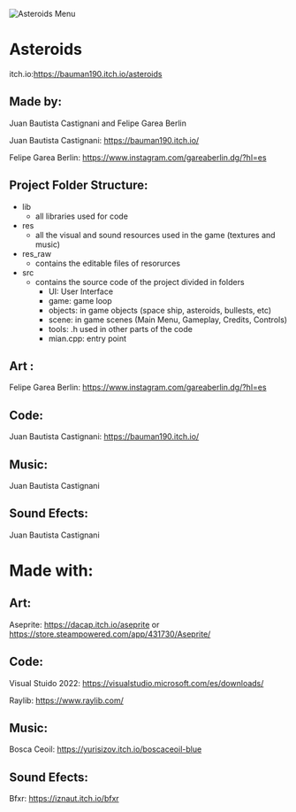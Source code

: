 


![Asteroids Menu](https://github.com/user-attachments/assets/b7225487-d05e-42d9-95c4-8bbae5d02023)




# Asteroids

itch.io:https://bauman190.itch.io/asteroids

## Made by: 

Juan Bautista Castignani  and   Felipe Garea Berlin

Juan Bautista Castignani: https://bauman190.itch.io/

Felipe Garea Berlin:  https://www.instagram.com/gareaberlin.dg/?hl=es

## Project Folder Structure:

- lib
    - all libraries used for code
- res
   - all the visual and sound resources used in the game (textures and music) 
- res_raw
   - contains the editable files of resorurces
- src
    - contains the source code of the project divided in folders
        - UI: User Interface
        - game: game loop
        - objects: in game objects (space ship, asteroids, bullests, etc)
        - scene: in game scenes (Main Menu, Gameplay, Credits, Controls)
        - tools: .h used in other parts of the code
        - mian.cpp: entry point 
    
## Art : 

Felipe Garea Berlin:  https://www.instagram.com/gareaberlin.dg/?hl=es

## Code: 

Juan Bautista Castignani: https://bauman190.itch.io/

## Music: 

Juan Bautista Castignani

## Sound Efects: 

Juan Bautista Castignani



# Made with:

## Art: 

Aseprite: https://dacap.itch.io/aseprite  or https://store.steampowered.com/app/431730/Aseprite/



## Code: 

Visual Stuido 2022: https://visualstudio.microsoft.com/es/downloads/

Raylib: https://www.raylib.com/



## Music:

Bosca Ceoil: https://yurisizov.itch.io/boscaceoil-blue



## Sound Efects:

Bfxr: https://iznaut.itch.io/bfxr
